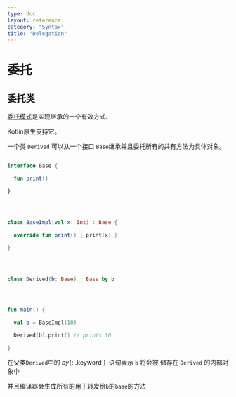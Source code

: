 ```yaml
---
type: doc
layout: reference
category: "Syntax"
title: "Delegation"
---
```


# 委托

## 委托类


[委托模式](https://en.wikipedia.org/wiki/Delegation_pattern)是实现继承的一个有效方式.

Kotlin原生支持它。

一个类 `Derived` 可以从一个接口 `Base`继承并且委托所有的共有方法为具体对象。


``` kotlin

interface Base {

  fun print()

}




class BaseImpl(val x: Int) : Base {

  override fun print() { print(x) }

}




class Derived(b: Base) : Base by b




fun main() {

  val b = BaseImpl(10)

  Derived(b).print() // prints 10

}

```




在父类`Derived`中的 *by*{: .keyword }-语句表示 `b` 将会被 储存在 `Derived` 的内部对象中

并且编译器会生成所有的用于转发给`b`的`base`的方法


